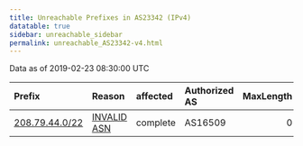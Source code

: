 ```yaml
---
title: Unreachable Prefixes in AS23342 (IPv4)
datatable: true
sidebar: unreachable_sidebar
permalink: unreachable_AS23342-v4.html
---
```


Data as of 2019-02-23 08:30:00 UTC


<div class="datatable-begin"></div>

| Prefix                                                 | Reason                                                                                                | affected   | Authorized AS   |   MaxLength | Anchor                           |   unreachable /24s |
|:-------------------------------------------------------|:------------------------------------------------------------------------------------------------------|:-----------|:----------------|------------:|:---------------------------------|-------------------:|
| [208.79.44.0/22](https://stat.ripe.net/208.79.44.0/22) | [INVALID ASN](https://rpki-validator.ripe.net/announcement-preview?asn=AS23342&prefix=208.79.44.0/22) | complete   | AS16509         |           0 | [ARIN](unreachable_ARIN-v4.html) |                  4 |

<div class="datatable-end"></div>